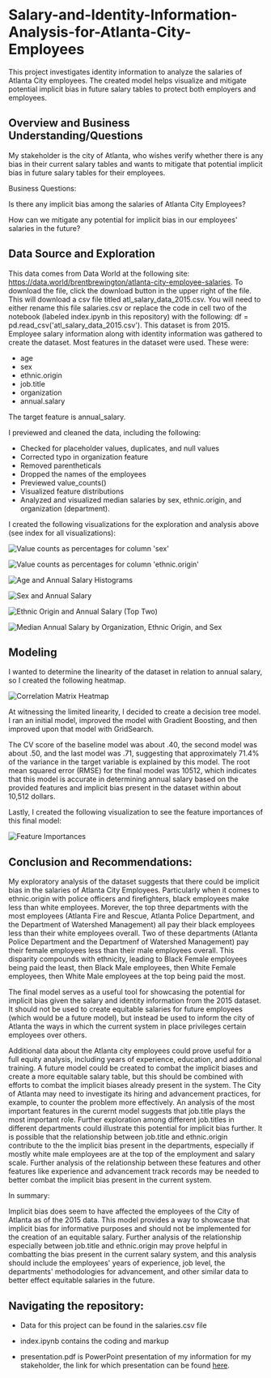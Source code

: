 # Salary-and-Identity-Information-Analysis-for-Atlanta-City-Employees
This project investigates identity information to analyze the salaries of Atlanta City employees.  The created model helps visualize and mitigate potential implicit bias in future salary tables to protect both employers and employees.

## Overview and Business Understanding/Questions

My stakeholder is the city of Atlanta, who wishes verify whether there is any bias in their current salary tables and wants to mitigate that potential implicit bias in future salary tables for their employees.

Business Questions:

Is there any implicit bias among the salaries of Atlanta City Employees?

How can we mitigate any potential for implicit bias in our employees' salaries in the future?

## Data Source and Exploration
This data comes from Data World at the following site: https://data.world/brentbrewington/atlanta-city-employee-salaries. To download the file, click the download button in the upper right of the file. This will download a csv file titled atl_salary_data_2015.csv. You will need to either rename this file salaries.csv or replace the code in cell two of the notebook (labeled index.ipynb in this repository) with the following: df = pd.read_csv('atl_salary_data_2015.csv').
This dataset is from 2015.
Employee salary information along with identity information was gathered to create the dataset.
Most features in the dataset were used. These were:

* age
* sex
* ethnic.origin
* job.title
* organization
* annual.salary

The target feature is annual_salary.

I previewed and cleaned the data, including the following:
* Checked for placeholder values, duplicates, and null values
* Corrected typo in organization feature
* Removed parentheticals
* Dropped the names of the employees
* Previewed value_counts()
* Visualized feature distributions
* Analyzed and visualized median salaries by sex, ethnic.origin, and organization (department). 

I created the following visualizations for the exploration and analysis above (see index for all visualizations):

![Value counts as percentages for column 'sex'](https://github.com/clarkkon/Salary-and-Identity-Information-Analysis-for-Atlanta-City-Employees/assets/98120389/622c84c4-7da3-47de-a27d-919c45391c79)

![Value counts as percentages for column 'ethnic.origin'](https://github.com/clarkkon/Salary-and-Identity-Information-Analysis-for-Atlanta-City-Employees/assets/98120389/10b2e2a5-0967-479f-8ce2-6232208a465d)

![Age and Annual Salary Histograms](https://github.com/clarkkon/Salary-and-Identity-Information-Analysis-for-Atlanta-City-Employees/assets/98120389/c952b2a0-631f-4724-9263-914f65ee957d)

![Sex and Annual Salary](https://github.com/clarkkon/Salary-and-Identity-Information-Analysis-for-Atlanta-City-Employees/assets/98120389/ea0006c8-d585-4c4b-a10a-670ef7531885)

![Ethnic Origin and Annual Salary (Top Two)](https://github.com/clarkkon/Salary-and-Identity-Information-Analysis-for-Atlanta-City-Employees/assets/98120389/201a059c-b975-456c-95fe-aa37dd273691)

![Median Annual Salary by Organization, Ethnic Origin, and Sex](https://github.com/clarkkon/Salary-and-Identity-Information-Analysis-for-Atlanta-City-Employees/assets/98120389/1d794a01-3599-4b93-8cc1-bd7ba5ee50b6)

## Modeling
I wanted to determine the linearity of the dataset in relation to annual salary, so I created the following heatmap.

![Correlation Matrix Heatmap](https://github.com/clarkkon/Salary-and-Identity-Information-Analysis-for-Atlanta-City-Employees/assets/98120389/d8f621ec-9a20-43ef-b9b8-183aab7ebadd)

At witnessing the limited linearity, I decided to create a decision tree model.  I  ran an initial model, improved the model with Gradient Boosting, and then improved upon that model with GridSearch.

The CV score of the baseline model was about .40, the second model was about .50, and the last model was .71, suggesting that approximately 71.4% of the variance in the target variable is explained by this model.
The root mean squared error (RMSE) for the final model was 10512, which indicates that this model is accurate in determining annual salary based on the provided features and implicit bias present in the dataset within about 10,512 dollars.

Lastly, I created the following visualization to see the feature importances of this final model:

![Feature Importances](https://github.com/clarkkon/Salary-and-Identity-Information-Analysis-for-Atlanta-City-Employees/assets/98120389/8ce3f266-f6f7-462d-8792-825ab41f33e6)

## Conclusion and Recommendations:

My exploratory analysis of the dataset suggests that there could be implicit bias in the salaries of Atlanta City Employees. Particularly when it comes to ethnic.origin with police officers and firefighters, black employees make less than white employees.  Morever, the top three departments with the most employees (Atlanta Fire and Rescue, Atlanta Police Department, and the Department of Watershed Management) all pay their black employees less than their white employees overall.  Two of these departments (Atlanta Police Department and the Departmenf of Watershed Management) pay their female employees less than their male employees overall. This disparity compounds with ethnicity, leading to Black Female employees being paid the least, then Black Male employees, then White Female employees, then White Male employees at the top being paid the most. 

The final model serves as a useful tool for showcasing the potential for implicit bias given the salary and identity information from the 2015 dataset.  It should not be used to create equitable salaries for future employees (which would be a future model), but instead be used to inform the city of Atlanta the ways in which the current system in place privileges certain employees over others. 

Additional data about the Atlanta city employees could prove useful for a full equity analysis, including years of experience, education, and additional training.  A future model could be created to combat the implicit biases and create a more equitable salary table, but this should be combined with efforts to combat the implicit biases already present in the system.  The City of Atlanta may need to investigate its hiring and advancement practices, for example, to counter the problem more effectively. 
An analysis of the most important features in the curernt model suggests that job.title plays the most important role. Further exploration among different job.titles in different departments could illustrate this potential for implicit bias further. It is possible that the relationship between job.title and ethnic.origin contribute to the the implicit bias present in the departments, especially if mostly white male employees are at the top of the employment and salary scale. Further analysis of the relationship between these features and other features like experience and advancement track records may be needed to better combat the implicit bias present in the current system.

In summary: 

Implicit bias does seem to have affected the employees of the City of Atlanta as of the 2015 data. This model provides a way to showcase that implicit bias for informative purposes and should not be implemented for the creation of an equitable salary. Further analysis of the relationship especially between job.title and ethnic.origin may prove helpful in combatting the bias present in the current salary system, and this analysis should include the employees' years of experience, job level, the departments' methodologies for advancement, and other similar data to better effect equitable salaries in the future. 


## Navigating the repository:
* Data for this project can be found in the salaries.csv file

* index.ipynb contains the coding and markup

* presentation.pdf is PowerPoint presentation of my information for my stakeholder, the link for which presentation can be found [here](https://docs.google.com/presentation/d/145CUS-sFABGBPzdnP9Fgd35gkQgx8ZTGBePJ7bENO3k/edit?usp=sharing).

